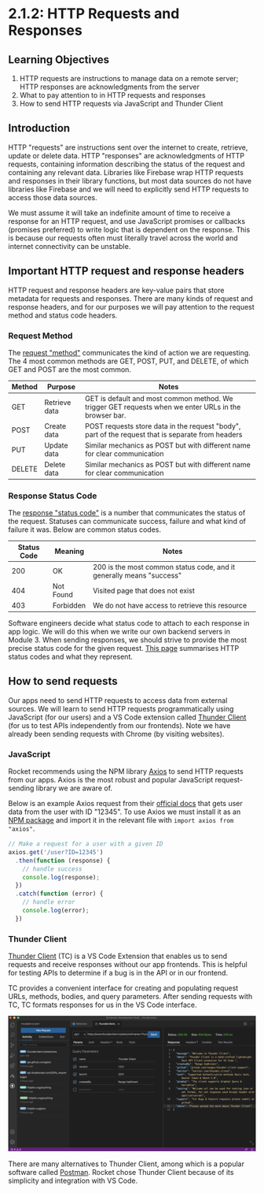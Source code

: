 # 2.1.2: HTTP Requests and Responses

## Learning Objectives

1. HTTP requests are instructions to manage data on a remote server; HTTP responses are acknowledgments from the server
2. What to pay attention to in HTTP requests and responses
3. How to send HTTP requests via JavaScript and Thunder Client

## Introduction

HTTP "requests" are instructions sent over the internet to create, retrieve, update or delete data. HTTP "responses" are acknowledgments of HTTP requests, containing information describing the status of the request and containing any relevant data. Libraries like Firebase wrap HTTP requests and responses in their library functions, but most data sources do not have libraries like Firebase and we will need to explicitly send HTTP requests to access those data sources.

We must assume it will take an indefinite amount of time to receive a response for an HTTP request, and use JavaScript promises or callbacks (promises preferred) to write logic that is dependent on the response. This is because our requests often must literally travel across the world and internet connectivity can be unstable.

## Important HTTP request and response headers

HTTP request and response headers are key-value pairs that store metadata for requests and responses. There are many kinds of request and response headers, and for our purposes we will pay attention to the request method and status code headers.

### Request Method

The [request "method"](https://developer.mozilla.org/en-US/docs/Web/HTTP/Methods) communicates the kind of action we are requesting. The 4 most common methods are GET, POST, PUT, and DELETE, of which GET and POST are the most common.&#x20;

| Method | Purpose       | Notes                                                                                                 |
| ------ | ------------- | ----------------------------------------------------------------------------------------------------- |
| GET    | Retrieve data | GET is default and most common method. We trigger GET requests when we enter URLs in the browser bar. |
| POST   | Create data   | POST requests store data in the request "body", part of the request that is separate from headers     |
| PUT    | Update data   | Similar mechanics as POST but with different name for clear communication                             |
| DELETE | Delete data   | Similar mechanics as POST but with different name for clear communication                             |

### Response Status Code

The [response "status code"](https://developer.mozilla.org/en-US/docs/Web/HTTP/Status) is a number that communicates the status of the request. Statuses can communicate success, failure and what kind of failure it was. Below are common status codes.

| Status Code | Meaning   | Notes                                                                |
| ----------- | --------- | -------------------------------------------------------------------- |
| 200         | OK        | 200 is the most common status code, and it generally means "success" |
| 404         | Not Found | Visited page that does not exist                                     |
| 403         | Forbidden | We do not have access to retrieve this resource                      |

Software engineers decide what status code to attach to each response in app logic. We will do this when we write our own backend servers in Module 3. When sending responses, we should strive to provide the most precise status code for the given request. [This page](https://www.restapitutorial.com/httpstatuscodes.html) summarises HTTP status codes and what they represent.

## How to send requests

Our apps need to send HTTP requests to access data from external sources. We will learn to send HTTP requests programmatically using JavaScript (for our users) and a VS Code extension called [Thunder Client](https://www.thunderclient.com/) (for us to test APIs independently from our frontends). Note we have already been sending requests with Chrome (by visiting websites).&#x20;

### JavaScript

Rocket recommends using the NPM library [Axios](https://axios-http.com/docs/intro) to send HTTP requests from our apps. Axios is the most robust and popular JavaScript request-sending library we are aware of.&#x20;

Below is an example Axios request from their [official docs](https://axios-http.com/docs/example) that gets user data from the user with ID "12345". To use Axios we must install it as an [NPM package](https://www.npmjs.com/package/axios) and import it in the relevant file with `import axios from "axios"`.

```javascript
// Make a request for a user with a given ID
axios.get('/user?ID=12345')
  .then(function (response) {
    // handle success
    console.log(response);
  })
  .catch(function (error) {
    // handle error
    console.log(error);
  })
```

### Thunder Client

[Thunder Client](https://www.thunderclient.io/) (TC) is a VS Code Extension that enables us to send requests and receive responses without our app frontends. This is helpful for testing APIs to determine if a bug is in the API or in our frontend.

TC provides a convenient interface for creating and populating request URLs, methods, bodies, and query parameters. After sending requests with TC, TC formats responses for us in the VS Code interface.

![Thunder Client provides a convenient interface for testing APIs. Source: Thunder Client](<../../.gitbook/assets/2.1.2 - HTTP Requests and Responses - Thunder Client.png>)

There are many alternatives to Thunder Client, among which is a popular software called [Postman](https://www.postman.com/). Rocket chose Thunder Client because of its simplicity and integration with VS Code.
